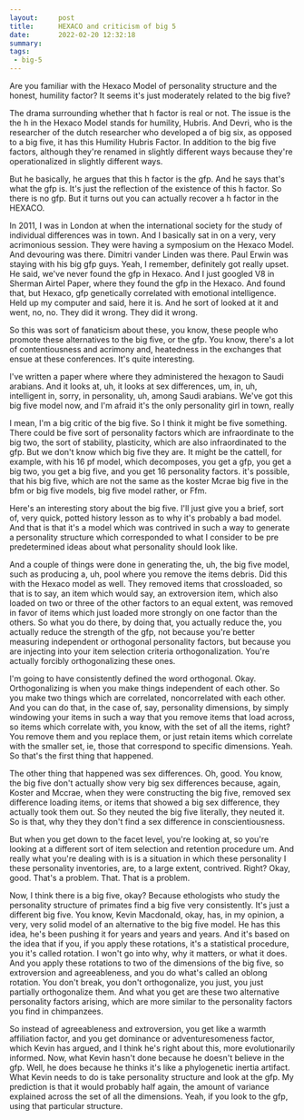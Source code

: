```yaml
---
layout:     post
title:      HEXACO and criticism of big 5
date:       2022-02-20 12:32:18
summary:    
tags:
 - big-5
---
```


Are you familiar with the Hexaco Model of personality structure and the honest, humility factor? It seems it's just moderately related to the big five? 

The drama surrounding whether that h factor is real or not. The issue is the the h in the Hexaco Model stands for humility, Hubris. And Devri, who is the researcher of the dutch researcher who developed a of big six, as opposed to a big five, it has this Humility Hubris Factor. In addition to the big five factors, although they're renamed in slightly different ways because they're operationalized in slightly different ways.

But he basically, he argues that this h factor is the gfp. And he says that's what the gfp is. It's just the reflection of the existence of this h factor. So there is no gfp. But it turns out you can actually recover a h factor in the HEXACO. 

In 2011, I was in London at when the international society for the study of individual differences was in town. And I basically sat in on a very, very acrimonious session. They were having a symposium on the Hexaco Model. And devouring was there. Dimitri vander Linden was there. Paul Erwin was staying with his big gfp guys. Yeah, I remember, definitely got really upset. He said, we've never found the gfp in Hexaco. And I just googled V8 in Sherman Airtel Paper, where they found the gfp in the Hexaco. And found that, but Hexaco, gfp genetically correlated with emotional intelligence. Held up my computer and said, here it is. And he sort of looked at it and went, no, no. They did it wrong. They did it wrong.

So this was sort of fanaticism about these, you know, these people who promote these alternatives to the big five, or the gfp. You know, there's a lot of contentiousness and acrimony and, heatedness in the exchanges that ensue at these conferences. It's quite interesting.

I've written a paper where where they administered the hexagon to Saudi arabians. And it looks at, uh, it looks at sex differences, um, in, uh, intelligent in, sorry, in personality, uh, among Saudi arabians.  We've got this big five model now, and I'm afraid it's the only personality girl in town, really

I mean, I'm a big critic of the big five. So I think it might be five something. There could be five sort of personality factors which are infraordinate to the big two, the sort of stability, plasticity, which are also infraordinated to the gfp. But we don't know which big five they are. It might be the cattell, for example, with his 16 pf model, which decomposes, you get a gfp, you get a big two, you get a big five, and you get 16 personality factors. it's possible, that his big five, which are not the same as the koster Mcrae big five in the bfm or big five models, big five model rather, or Ffm. 

Here's an interesting story about the big five. I'll just give you a brief, sort of, very quick, potted history lesson as to why it's probably a bad model. And that is that it's a model which was contrived in such a way to generate a personality structure which corresponded to what I consider to be pre predetermined ideas about what personality should look like.

And a couple of things were done in generating the, uh, the big five model, such as producing a, uh, pool where you remove the items debris. Did this with the Hexaco model as well. They removed items that crossloaded, so that is to say, an item which would say, an extroversion item, which also loaded on two or three of the other factors to an equal extent, was removed in favor of items which just loaded more strongly on one factor than the others. So what you do there, by doing that, you actually reduce the, you actually reduce the strength of the gfp, not because you're better measuring independent or orthogonal personality factors, but because you are injecting into your item selection criteria orthogonalization. You're actually forcibly orthogonalizing these ones. 

I'm going to have consistently defined the word orthogonal. Okay. Orthogonalizing is when you make things independent of each other. So you make two things which are correlated, noncorrelated with each other. And you can do that, in the case of, say, personality dimensions, by simply windowing your items in such a way that you remove items that load across, so items which correlate with, you know, with the set of all the items, right? You remove them and you replace them, or just retain items which correlate with the smaller set, ie, those that correspond to specific dimensions. Yeah. So that's the first thing that happened.

The other thing that happened was sex differences. Oh, good. You know, the big five don't actually show very big sex differences because, again, Koster and Mccrae, when they were constructing the big five, removed sex difference loading items, or items that showed a big sex difference, they actually took them out. So they neuted the big five literally, they neuted it. So is that, why they they don't find a sex difference in conscientiousness. 

But when you get down to the facet level, you're looking at, so you're looking at a different sort of item selection and retention procedure um. And really what you're dealing with is is a situation in which these personality I these personality inventories, are, to a large extent, contrived. Right? Okay, good. That's a problem. That. That is a problem.

Now, I think there is a big five, okay? Because ethologists who study the personality structure of primates find a big five very consistently. It's just a different big five. You know, Kevin Macdonald, okay, has, in my opinion, a very, very solid model of an alternative to the big five model. He has this idea, he's been pushing it for years and years and years. And it's based on the idea that if you, if you apply these rotations, it's a statistical procedure, you it's called rotation. I won't go into why, why it matters, or what it does. And you apply these rotations to two of the dimensions of the big five, so extroversion and agreeableness, and you do what's called an oblong rotation. You don't break, you don't orthogonalize, you just, you just partially orthogonalize them. And what you get are these two alternative personality factors arising, which are more similar to the personality factors you find in chimpanzees.

So instead of agreeableness and extroversion, you get like a warmth affiliation factor, and you get dominance or adventuresomeness factor, which Kevin has argued, and I think he's right about this, more evolutionarily informed. Now, what Kevin hasn't done because he doesn't believe in the gfp. Well, he does because he thinks it's like a phylogenetic inertia artifact. What Kevin needs to do is take personality structure and look at the gfp. My prediction is that it would probably half again, the amount of variance explained across the set of all the dimensions. Yeah, if you look to the gfp, using that particular structure.